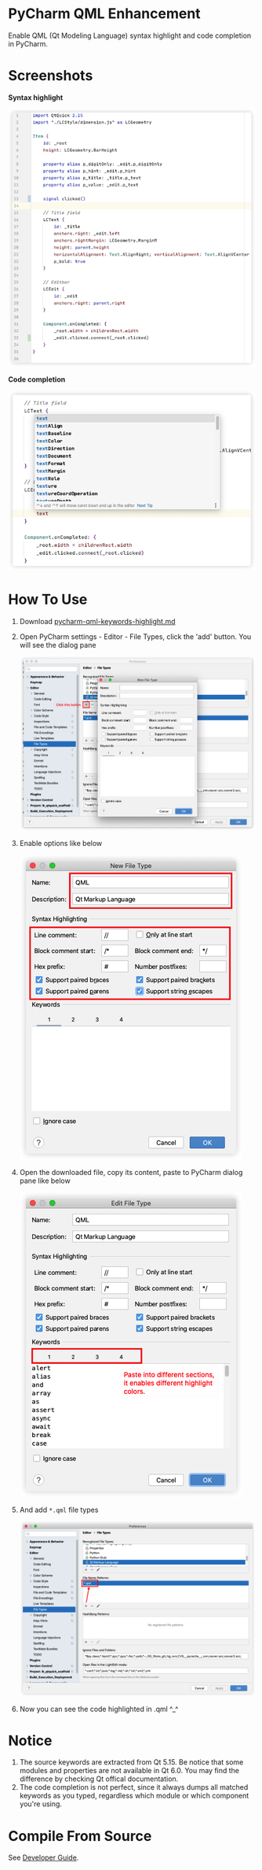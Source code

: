 # PyCharm QML Enhancement

Enable QML (Qt Modeling Language) syntax highlight and code completion in
PyCharm.

# Screenshots

**Syntax highlight**

![](.assets/image-20201127224559615.png)

**Code completion**

![](.assets/image-20201127224745541.png)

# How To Use

1. Download [pycharm-qml-keywords-highlight.md](./pycharm-qml-keywords-highlight.md)

2. Open PyCharm settings - Editor - File Types, click the 'add' button. You will
   see the dialog pane

   ![](.assets/image-20201127225050047.png)

3. Enable options like below

   ![](.assets/image-20201127225233543.png)

4. Open the downloaded file, copy its content, paste to PyCharm dialog pane like
   below

   ![](.assets/image-20201127225449503.png)

5. And add `*.qml` file types

   ![](.assets/image-20201127225527272.png)

6. Now you can see the code highlighted in .qml ^_^

# Notice

1. The source keywords are extracted from Qt 5.15. Be notice that some modules
   and properties are not available in Qt 6.0. You may find the difference by
   checking Qt offical documentation.
2. The code completion is not perfect, since it always dumps all matched
   keywords as you typed, regardless which module or which component you're
   using.

# Compile From Source

See [Developer Guide](README-dev.md).
